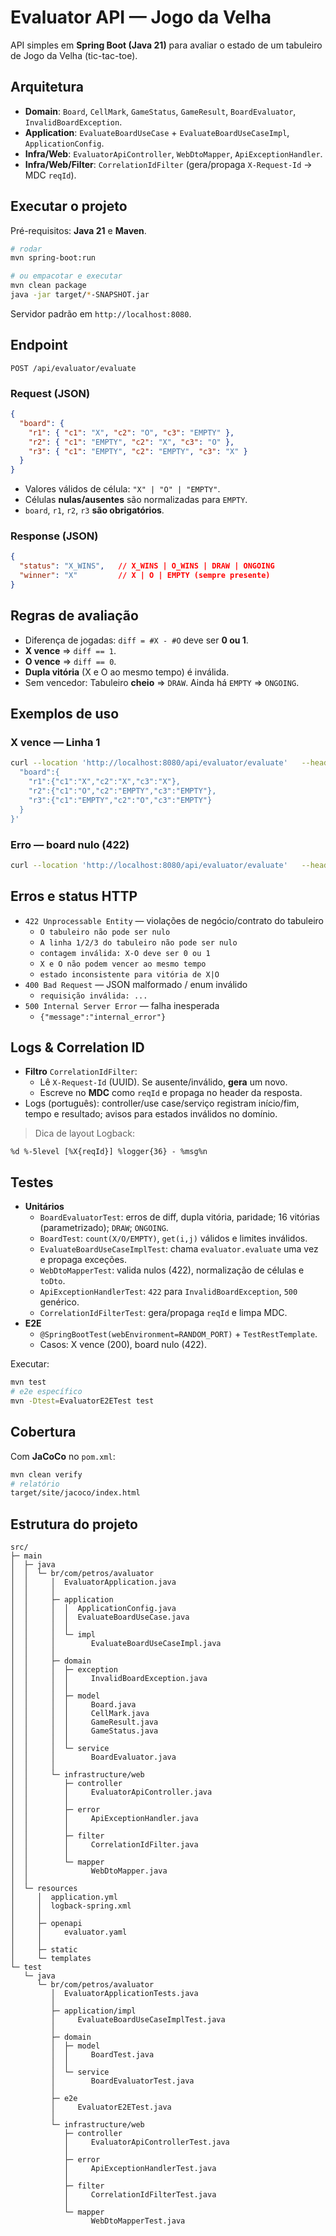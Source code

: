 # Evaluator API — Jogo da Velha

API simples em **Spring Boot (Java 21)** para avaliar o estado de um tabuleiro de Jogo da Velha (tic-tac-toe).

## Arquitetura
- **Domain**: `Board`, `CellMark`, `GameStatus`, `GameResult`, `BoardEvaluator`, `InvalidBoardException`.
- **Application**: `EvaluateBoardUseCase` + `EvaluateBoardUseCaseImpl`, `ApplicationConfig`.
- **Infra/Web**: `EvaluatorApiController`, `WebDtoMapper`, `ApiExceptionHandler`.
- **Infra/Web/Filter**: `CorrelationIdFilter` (gera/propaga `X-Request-Id` → MDC `reqId`).

## Executar o projeto
Pré-requisitos: **Java 21** e **Maven**.

```bash
# rodar
mvn spring-boot:run

# ou empacotar e executar
mvn clean package
java -jar target/*-SNAPSHOT.jar
```

Servidor padrão em `http://localhost:8080`.

## Endpoint
`POST /api/evaluator/evaluate`

### Request (JSON)
```json
{
  "board": {
    "r1": { "c1": "X", "c2": "O", "c3": "EMPTY" },
    "r2": { "c1": "EMPTY", "c2": "X", "c3": "O" },
    "r3": { "c1": "EMPTY", "c2": "EMPTY", "c3": "X" }
  }
}
```

- Valores válidos de célula: `"X" | "O" | "EMPTY"`.
- Células **nulas/ausentes** são normalizadas para `EMPTY`.
- `board`, `r1`, `r2`, `r3` **são obrigatórios**.

### Response (JSON)
```json
{
  "status": "X_WINS",   // X_WINS | O_WINS | DRAW | ONGOING
  "winner": "X"         // X | O | EMPTY (sempre presente)
}
```

## Regras de avaliação
- Diferença de jogadas: `diff = #X - #O` deve ser **0 ou 1**.
- **X vence** ⇒ `diff == 1`.
- **O vence** ⇒ `diff == 0`.
- **Dupla vitória** (X e O ao mesmo tempo) é inválida.
- Sem vencedor: Tabuleiro **cheio** ⇒ `DRAW`. Ainda há `EMPTY` ⇒ `ONGOING`.

## Exemplos de uso
### X vence — Linha 1
```bash
curl --location 'http://localhost:8080/api/evaluator/evaluate'   --header 'accept: application/json'   --header 'Content-Type: application/json'   --data '{
  "board":{
    "r1":{"c1":"X","c2":"X","c3":"X"},
    "r2":{"c1":"O","c2":"EMPTY","c3":"EMPTY"},
    "r3":{"c1":"EMPTY","c2":"O","c3":"EMPTY"}
  }
}'
```

### Erro — board nulo (422)
```bash
curl --location 'http://localhost:8080/api/evaluator/evaluate'   --header 'accept: application/json'   --header 'Content-Type: application/json'   --data '{ "board": null }'
```

## Erros e status HTTP
- `422 Unprocessable Entity` — violações de negócio/contrato do tabuleiro
  - `O tabuleiro não pode ser nulo`
  - `A linha 1/2/3 do tabuleiro não pode ser nulo`
  - `contagem inválida: X-O deve ser 0 ou 1`
  - `X e O não podem vencer ao mesmo tempo`
  - `estado inconsistente para vitória de X|O`
- `400 Bad Request` — JSON malformado / enum inválido
  - `requisição inválida: ...`
- `500 Internal Server Error` — falha inesperada
  - `{"message":"internal_error"}`

## Logs & Correlation ID
- **Filtro** `CorrelationIdFilter`:
  - Lê `X-Request-Id` (UUID). Se ausente/inválido, **gera** um novo.
  - Escreve no **MDC** como `reqId` e propaga no header da resposta.
- Logs (português): controller/use case/serviço registram início/fim, tempo e resultado; avisos para estados inválidos no domínio.

> Dica de layout Logback:
```
%d %-5level [%X{reqId}] %logger{36} - %msg%n
```

## Testes
- **Unitários**
  - `BoardEvaluatorTest`: erros de diff, dupla vitória, paridade; 16 vitórias (parametrizado); `DRAW`; `ONGOING`.
  - `BoardTest`: `count(X/O/EMPTY)`, `get(i,j)` válidos e limites inválidos.
  - `EvaluateBoardUseCaseImplTest`: chama `evaluator.evaluate` uma vez e propaga exceções.
  - `WebDtoMapperTest`: valida nulos (422), normalização de células e `toDto`.
  - `ApiExceptionHandlerTest`: `422` para `InvalidBoardException`, `500` genérico.
  - `CorrelationIdFilterTest`: gera/propaga `reqId` e limpa MDC.
- **E2E**
  - `@SpringBootTest(webEnvironment=RANDOM_PORT)` + `TestRestTemplate`.
  - Casos: X vence (200), board nulo (422).

Executar:
```bash
mvn test
# e2e específico
mvn -Dtest=EvaluatorE2ETest test
```

## Cobertura
Com **JaCoCo** no `pom.xml`:
```bash
mvn clean verify
# relatório
target/site/jacoco/index.html
```

## Estrutura do projeto
```
src/
├─ main
│  ├─ java
│  │  └─ br/com/petros/avaluator
│  │     │  EvaluatorApplication.java
│  │     │
│  │     ├─ application
│  │     │  │  ApplicationConfig.java
│  │     │  │  EvaluateBoardUseCase.java
│  │     │  │
│  │     │  └─ impl
│  │     │        EvaluateBoardUseCaseImpl.java
│  │     │
│  │     ├─ domain
│  │     │  ├─ exception
│  │     │  │     InvalidBoardException.java
│  │     │  │
│  │     │  ├─ model
│  │     │  │     Board.java
│  │     │  │     CellMark.java
│  │     │  │     GameResult.java
│  │     │  │     GameStatus.java
│  │     │  │
│  │     │  └─ service
│  │     │        BoardEvaluator.java
│  │     │
│  │     └─ infrastructure/web
│  │        ├─ controller
│  │        │     EvaluatorApiController.java
│  │        │
│  │        ├─ error
│  │        │     ApiExceptionHandler.java
│  │        │
│  │        ├─ filter
│  │        │     CorrelationIdFilter.java
│  │        │
│  │        └─ mapper
│  │              WebDtoMapper.java
│  │
│  └─ resources
│     │  application.yml
│     │  logback-spring.xml
│     │
│     ├─ openapi
│     │     evaluator.yaml
│     │
│     ├─ static
│     └─ templates
└─ test
   └─ java
      └─ br/com/petros/avaluator
         │  EvaluatorApplicationTests.java
         │
         ├─ application/impl
         │     EvaluateBoardUseCaseImplTest.java
         │
         ├─ domain
         │  ├─ model
         │  │     BoardTest.java
         │  │
         │  └─ service
         │        BoardEvaluatorTest.java
         │
         ├─ e2e
         │     EvaluatorE2ETest.java
         │
         └─ infrastructure/web
            ├─ controller
            │     EvaluatorApiControllerTest.java
            │
            ├─ error
            │     ApiExceptionHandlerTest.java
            │
            ├─ filter
            │     CorrelationIdFilterTest.java
            │
            └─ mapper
                  WebDtoMapperTest.java
```
